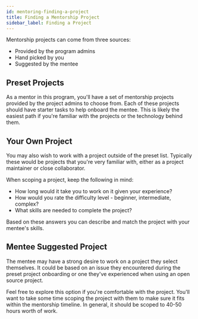 ```yaml
---
id: mentoring-finding-a-project
title: Finding a Mentorship Project
sidebar_label: Finding a Project
---
```


Mentorship projects can come from three sources:

* Provided by the program admins
* Hand picked by you
* Suggested by the mentee

## Preset Projects

As a mentor in this program, you'll have a set of mentorship projects provided by the project admins to choose from. Each of these projects should have starter tasks to help onboard the mentee. This is likely the easiest path if you're familiar with the projects or the technology behind them.

## Your Own Project

You may also wish to work with a project outside of the preset list. Typically these would be projects that you're very familiar with, either as a project maintainer or close collaborator.

When scoping a project, keep the following in mind:

* How long would it take you to work on it given your experience?
* How would you rate the difficulty level - beginner, intermediate, complex?
* What skills are needed to complete the project?

Based on these answers you can describe and match the project with your mentee's skills.

## Mentee Suggested Project

The mentee may have a strong desire to work on a project they select themselves. It could be based on an issue they encountered during the preset project onboarding or one they've experienced when using an open source project.

Feel free to explore this option if you're comfortable with the project. You'll want to take some time scoping the project with them to make sure it fits within the mentorship timeline. In general, it should be scoped to 40-50 hours worth of work.
